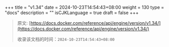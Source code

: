 +++
title = "v1.34"
date = 2024-10-23T14:54:43+08:00
weight = 130
type = "docs"
description = ""
isCJKLanguage = true
draft = false
+++

> 原文: [https://docs.docker.com/reference/api/engine/version/v1.34/](https://docs.docker.com/reference/api/engine/version/v1.34/)
>
> 收录该文档的时间：`2024-10-23T14:54:43+08:00`
